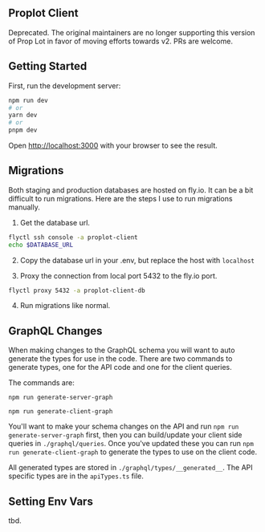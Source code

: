 ## Proplot Client

Deprecated.
The original maintainers are no longer supporting this version of Prop Lot in favor of moving efforts towards v2. PRs are welcome.

## Getting Started

First, run the development server:

```bash
npm run dev
# or
yarn dev
# or
pnpm dev
```

Open [http://localhost:3000](http://localhost:3000) with your browser to see the result.

## Migrations

Both staging and production databases are hosted on fly.io. It can be a bit difficult to run migrations.
Here are the steps I use to run migrations manually.

1. Get the database url.

```bash
flyctl ssh console -a proplot-client
echo $DATABASE_URL
```

2. Copy the database url in your .env, but replace the host with `localhost`

3. Proxy the connection from local port 5432 to the fly.io port.

```bash
flyctl proxy 5432 -a proplot-client-db
```

4. Run migrations like normal.

## GraphQL Changes

When making changes to the GraphQL schema you will want to auto generate the types for use in the code. There are two commands to generate types, one for the API code and one for the client queries.

The commands are:

```
npm run generate-server-graph

npm run generate-client-graph
```

You'll want to make your schema changes on the API and run `npm run generate-server-graph` first, then you can build/update your client side queries in `./graphql/queries`. Once you've updated these you can run `npm run generate-client-graph` to generate the types to use on the client code.

All generated types are stored in `./graphql/types/__generated__`. The API specific types are in the `apiTypes.ts` file.

## Setting Env Vars

tbd.
